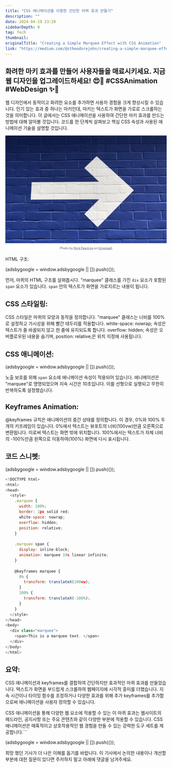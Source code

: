 ```yaml
---
title: "CSS 애니메이션을 이용한 간단한 마퀴 효과 만들기"
description: ""
date: 2024-04-19 23:29
sidebarDepth: 0
tag: Tech
thumbnail: 
originalTitle: "Creating a Simple Marquee Effect with CSS Animation"
link: "https://medium.com/@stheodorejohn/creating-a-simple-marquee-effect-with-css-animation-bbd52bb0dbf8"
---
```



## 화려한 마키 효과를 만들어 사용자들을 매료시키세요. 지금 웹 디자인을 업그레이드하세요! 😍🌟 #CSSAnimation #WebDesign ✨🎉

웹 디자인에서 동적이고 화려한 요소를 추가하면 사용자 경험을 크게 향상시킬 수 있습니다. 인기 있는 효과 중 하나는 마키인데, 마키는 텍스트가 화면을 가로로 스크롤하는 것을 의미합니다. 이 글에서는 CSS 애니메이션을 사용하여 간단한 마키 효과를 만드는 방법에 대해 알아볼 것입니다. 코드를 한 단계씩 살펴보고 핵심 CSS 속성과 사용된 애니메이션 기술을 설명할 것입니다.

![Simple Marquee Effect with CSS Animation](./img/CreatingaSimpleMarqueeEffectwithCSSAnimation_0.png)

HTML 구조:

<!-- ui-log 수평형 -->
<ins class="adsbygoogle"
  style="display:block"
  data-ad-client="ca-pub-4877378276818686"
  data-ad-slot="9743150776"
  data-ad-format="auto"
  data-full-width-responsive="true"></ins>
<component is="script">
(adsbygoogle = window.adsbygoogle || []).push({});
</component>

먼저, 마퀴의 HTML 구조를 살펴봅시다. "marquee" 클래스를 가진 `div` 요소가 포함된 `span` 요소가 있습니다. `span` 안의 텍스트가 화면을 가로지르는 내용이 됩니다.

## CSS 스타일링:

CSS 스타일은 마퀴의 모양과 동작을 정의합니다. "marquee" 클래스는 너비를 100%로 설정하고 가시성을 위해 빨간 테두리를 적용합니다. white-space: nowrap; 속성은 텍스트가 줄 바꿈되지 않고 한 줄에 유지되도록 합니다. overflow: hidden; 속성은 오버플로우된 내용을 숨기며, position: relative;은 위치 지정에 사용됩니다.

## CSS 애니메이션:

<!-- ui-log 수평형 -->
<ins class="adsbygoogle"
  style="display:block"
  data-ad-client="ca-pub-4877378276818686"
  data-ad-slot="9743150776"
  data-ad-format="auto"
  data-full-width-responsive="true"></ins>
<component is="script">
(adsbygoogle = window.adsbygoogle || []).push({});
</component>

노출 보호를 위해 `span` 요소에 애니메이션 속성이 적용되어 있습니다. 애니메이션은 "marquee"로 명명되었으며 지속 시간은 10초입니다. 이를 선형으로 실행되고 무한히 반복하도록 설정했습니다.

## Keyframes Animation:

@keyframes 규칙은 애니메이션의 중간 상태를 정의합니다. 이 경우, 0%와 100% 두 개의 키프레임이 있습니다. 0%에서 텍스트는 뷰포트의 너비(100vw)만큼 오른쪽으로 변환됩니다. 이로써 텍스트는 화면 밖에 위치합니다. 100%에서는 텍스트가 자체 너비의 -100%만큼 왼쪽으로 이동하여(100%) 화면에 다시 표시됩니다.

## 코드 스니펫:

<!-- ui-log 수평형 -->
<ins class="adsbygoogle"
  style="display:block"
  data-ad-client="ca-pub-4877378276818686"
  data-ad-slot="9743150776"
  data-ad-format="auto"
  data-full-width-responsive="true"></ins>
<component is="script">
(adsbygoogle = window.adsbygoogle || []).push({});
</component>

```js
<!DOCTYPE html>
<html>
<head>
  <style>
    .marquee {
      width: 100%;
      border: 1px solid red;
      white-space: nowrap;
      overflow: hidden;
      position: relative;
    }

    .marquee span {
      display: inline-block;
      animation: marquee 10s linear infinite;
    }

    @keyframes marquee {
      0% {
        transform: translateX(100vw);
      }
      100% {
        transform: translateX(-100%);
      }
    }
  </style>
</head>
<body>
  <div class="marquee">
    <span>This is a marquee text. </span>
  </div>
</body>
</html>
```

## 요약:

CSS 애니메이션과 keyframes를 결합하여 간단하지만 효과적인 마퀴 효과를 만들었습니다. 텍스트가 화면을 부드럽게 스크롤하여 웹페이지에 시각적 흥미를 더했습니다. 지속 시간이나 타이밍 함수를 조정하거나 다양한 효과를 위해 추가 keyframes를 추가함으로써 애니메이션을 사용자 정의할 수 있습니다.

CSS 애니메이션을 통해 다양한 웹 요소에 적용할 수 있는 이 마퀴 효과는 웹사이트의 헤드라인, 공지사항 또는 주요 콘텐츠와 같이 다양한 부분에 적용할 수 있습니다. CSS 애니메이션은 매혹적이고 상호작용적인 웹 경험을 만들 수 있는 강력한 도구 세트를 제공합니다.```

<!-- ui-log 수평형 -->
<ins class="adsbygoogle"
  style="display:block"
  data-ad-client="ca-pub-4877378276818686"
  data-ad-slot="9743150776"
  data-ad-format="auto"
  data-full-width-responsive="true"></ins>
<component is="script">
(adsbygoogle = window.adsbygoogle || []).push({});
</component>

희망 했던 기사가 더 나은 이해를 돕기를 바랍니다. 이 기사에서 논의한 내용이나 개선할 부분에 대한 질문이 있다면 주저하지 말고 아래에 댓글을 남겨주세요.